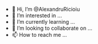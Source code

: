 - 👋 Hi, I’m @AlexandruRicioiu
- 👀 I’m interested in ...
- 🌱 I’m currently learning ...
- 💞️ I’m looking to collaborate on ...
- 📫 How to reach me ...

<!---
AlexandruRicioiu/AlexandruRicioiu is a ✨ special ✨ repository because its `README.md` (this file) appears on your GitHub profile.
You can click the Preview link to take a look at your changes.
--->
